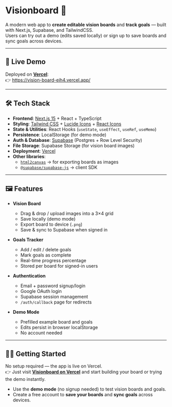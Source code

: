 # Visionboard 🎯

A modern web app to **create editable vision boards** and **track goals** — built with Next.js, Supabase, and TailwindCSS.  
Users can try out a demo (edits saved locally) or sign up to save boards and sync goals across devices.

---

## 🚀 Live Demo
Deployed on [**Vercel**](https://vercel.com):  
👉 https://vision-board-eih4.vercel.app/ 

---

## 🛠️ Tech Stack

- **Frontend**: [Next.js 15](https://nextjs.org) + React + TypeScript
- **Styling**: [Tailwind CSS](https://tailwindcss.com) + [Lucide Icons](https://lucide.dev) + [React Icons](https://react-icons.github.io/react-icons)
- **State & Utilities**: React Hooks (`useState`, `useEffect`, `useRef`, `useMemo`)
- **Persistence**: LocalStorage (for demo mode)
- **Auth & Database**: [Supabase](https://supabase.com) (Postgres + Row Level Security)
- **File Storage**: Supabase Storage (for vision board images)
- **Deployment**: [Vercel](https://vercel.com)
- **Other libraries**:
  - [`html2canvas`](https://html2canvas.hertzen.com) → for exporting boards as images
  - [`@supabase/supabase-js`](https://supabase.com/docs/reference/javascript) → client SDK

---

## 🖼️ Features

- **Vision Board**
  - Drag & drop / upload images into a 3×4 grid
  - Save locally (demo mode)
  - Export board to device (`.png`)
  - Save & sync to Supabase when signed in

- **Goals Tracker**
  - Add / edit / delete goals
  - Mark goals as complete
  - Real-time progress percentage
  - Stored per board for signed-in users

- **Authentication**
  - Email + password signup/login
  - Google OAuth login
  - Supabase session management
  - `/auth/callback` page for redirects

- **Demo Mode**
  - Prefilled example board and goals
  - Edits persist in browser localStorage
  - No account needed

---

## 🧑‍💻 Getting Started

No setup required — the app is live on Vercel.  
👉 Just visit **[Visionboard on Vercel](https://vision-board-eih4.vercel.app/)** and start building your board or trying the demo instantly.

- Use the **demo mode** (no signup needed) to test vision boards and goals.
- Create a free account to **save your boards** and **sync goals** across devices.
